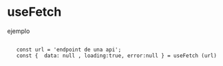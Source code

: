 # useFetch

ejemplo

```
 
   const url = 'endpoint de una api';
   const {  data: null , loading:true, error:null } = useFetch (url)

```